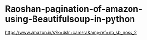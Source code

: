 # Raoshan-pagination-of-amazon-using-Beautifulsoup-in-python
https://www.amazon.in/s?k=dslr+camera&amp;ref=nb_sb_noss_2
